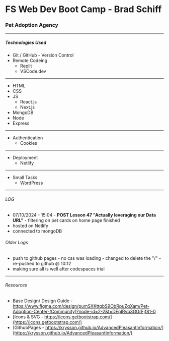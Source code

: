 # FS Web Dev Boot Camp - Brad Schiff

### Pet Adoption Agency

---

##### Technologies Used

- Git / GitHub - Version Control
- Remote Codeing
  - Replit
  - VSCode.dev

---

- HTML
- CSS
- JS
  - React.js
  - Next.js
- MongoDB
- Node
- Express

---

- Authentication
  - Cookies

---

- Deployment
  - Netlify

---

- Small Tasks
  - WordPress

---

###### LOG

- 07/10/2024 - 15:04 - **POST Lesson 47 "Actually leveraging our Data URL"** - filtering on pet cards on home page finished
- hosted on Netlify
- connected to mongoDB
  <br>

###### Older Logs

- push to github pages - no css was loading - changed <link rel="stylesheet" href="/styles.css" /> to delete the "/" - re-pushed to github @ 10:12
- making sure all is well after codespaces trial

---

###### Resources

- Base Design/ Design Guide - https://www.figma.com/design/pumSXKttqbS9ObRpuZqXam/Pet-Adoption-Center-(Community)?node-id=2-2&t=DEpIRvb3GGrFjf81-0
- [Icons & SVG - https://icons.getbootstrap.com/](https://icons.getbootstrap.com/)
- [GithubPages - https://krysson.github.io/AdvancedPleasantInformation/](https://krysson.github.io/AdvancedPleasantInformation/)
